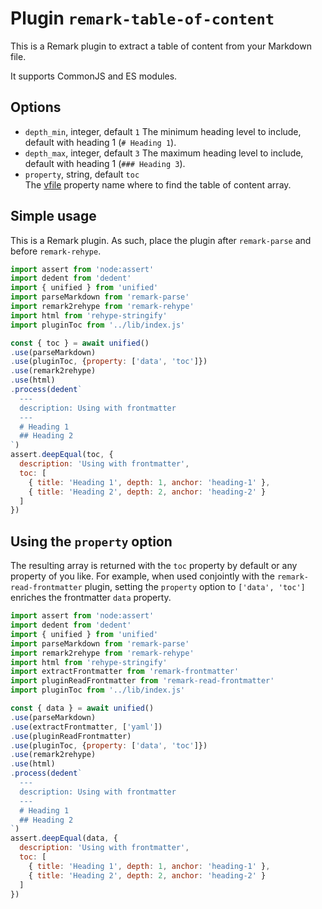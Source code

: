 
# Plugin `remark-table-of-content`

This is a Remark plugin to extract a table of content from your Markdown file.

It supports CommonJS and ES modules.

## Options

* `depth_min`, integer, default `1`
  The minimum heading level to include, default with heading 1 (`# Heading 1`).
* `depth_max`, integer, default `3`
  The maximum heading level to include, default with heading 1 (`### Heading 3`).
* `property`, string, default `toc`   
  The [vfile](https://github.com/vfile/vfile) property name where to find the table of content array.

## Simple usage

This is a Remark plugin. As such, place the plugin after `remark-parse` and before `remark-rehype`.

```js
import assert from 'node:assert'
import dedent from 'dedent'
import { unified } from 'unified'
import parseMarkdown from 'remark-parse'
import remark2rehype from 'remark-rehype'
import html from 'rehype-stringify'
import pluginToc from '../lib/index.js'

const { toc } = await unified()
.use(parseMarkdown)
.use(pluginToc, {property: ['data', 'toc']})
.use(remark2rehype)
.use(html)
.process(dedent`
  ---
  description: Using with frontmatter
  ---
  # Heading 1
  ## Heading 2
`)
assert.deepEqual(toc, {
  description: 'Using with frontmatter',
  toc: [
    { title: 'Heading 1', depth: 1, anchor: 'heading-1' },
    { title: 'Heading 2', depth: 2, anchor: 'heading-2' }
  ]
})
```

## Using the `property` option

The resulting array is returned with the `toc` property by default or any property of you like. For example, when used conjointly with the `remark-read-frontmatter` plugin, setting the `property` option to `['data', 'toc']` enriches the frontmatter `data` property.


```js
import assert from 'node:assert'
import dedent from 'dedent'
import { unified } from 'unified'
import parseMarkdown from 'remark-parse'
import remark2rehype from 'remark-rehype'
import html from 'rehype-stringify'
import extractFrontmatter from 'remark-frontmatter'
import pluginReadFrontmatter from 'remark-read-frontmatter'
import pluginToc from '../lib/index.js'

const { data } = await unified()
.use(parseMarkdown)
.use(extractFrontmatter, ['yaml'])
.use(pluginReadFrontmatter)
.use(pluginToc, {property: ['data', 'toc']})
.use(remark2rehype)
.use(html)
.process(dedent`
  ---
  description: Using with frontmatter
  ---
  # Heading 1
  ## Heading 2
`)
assert.deepEqual(data, {
  description: 'Using with frontmatter',
  toc: [
    { title: 'Heading 1', depth: 1, anchor: 'heading-1' },
    { title: 'Heading 2', depth: 2, anchor: 'heading-2' }
  ]
})
```
